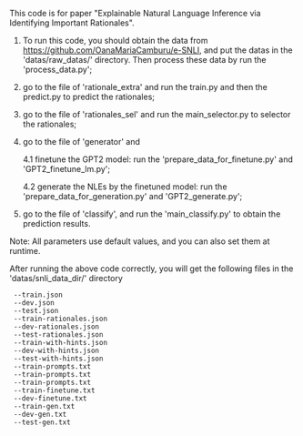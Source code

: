  This code is for paper "Explainable Natural Language Inference via Identifying Important Rationales". 
 
 1. To run this code, you should obtain the data from https://github.com/OanaMariaCamburu/e-SNLI, and put the datas in the 'datas/raw_datas/' directory. Then process these data by run the 'process_data.py';
 5. go to the file of 'rationale_extra' and run the train.py and then the predict.py to predict the rationales;
 6. go to the file of 'rationales_sel' and run the main_selector.py to selector the rationales;
 7. go to the file of 'generator' and 

 	4.1 finetune the GPT2 model: run the 'prepare_data_for_finetune.py' and 'GPT2_finetune_lm.py';
 	
 	4.2 generate the NLEs by the finetuned model: run the 'prepare_data_for_generation.py' and 'GPT2_generate.py';
   
 8. go to the file of 'classify', and run the 'main_classify.py' to obtain the prediction results.
 
Note: All parameters use default values, and you can also set them at runtime.

After running the above code correctly, you will get the following files in the 'datas/snli_data_dir/' directory

     --train.json
     --dev.json
     --test.json
     --train-rationales.json
     --dev-rationales.json
     --test-rationales.json
     --train-with-hints.json
     --dev-with-hints.json
     --test-with-hints.json
     --train-prompts.txt  
     --train-prompts.txt
     --train-prompts.txt
     --train-finetune.txt
     --dev-finetune.txt
     --train-gen.txt
     --dev-gen.txt
     --test-gen.txt
